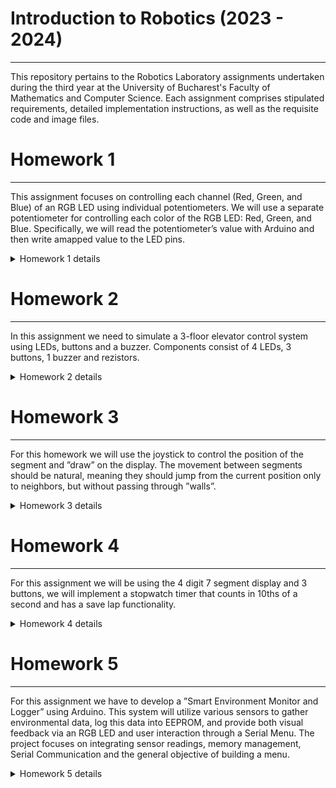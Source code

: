 # Introduction to Robotics (2023 - 2024)

---

This repository pertains to the Robotics Laboratory assignments undertaken during the third year at the University of Bucharest's Faculty of Mathematics and Computer Science. Each assignment comprises stipulated requirements, detailed implementation instructions, as well as the requisite code and image files.

# Homework 1

---

This assignment focuses on controlling each channel (Red, Green, and Blue) of an RGB LED using individual potentiometers. We will use a separate potentiometer for controlling each color of the RGB LED: Red, Green, and Blue. Specifically, we will read the potentiometer’s value with Arduino and then write amapped value to the LED pins.

<details>
<summary>Homework 1 details</summary>

To solve this assignment we will have a configuration like this:

![Homework 1 schema](https://github.com/TimiAndrei/IntroductionToRobotics/blob/main/Homework1/Homework1.png)
(Link to simulator: https://wokwi.com/projects/379468552305848321)

![Homework 1 setup](https://github.com/TimiAndrei/IntroductionToRobotics/blob/main/Homework1/Homework1_irl.jpeg)

This is the code we will have for this setup:

https://github.com/TimiAndrei/IntroductionToRobotics/blob/372f497a38467b5c5c651583c9a5b094905ad342/Homework1/Homework1.ino

Here is a video to see the working project: https://youtu.be/cOPk6X2yHXM

</details>

# Homework 2

---

In this assignment we need to simulate a 3-floor elevator control system using LEDs, buttons and a buzzer. Components consist of 4 LEDs, 3 buttons, 1 buzzer and rezistors.

<details>
<summary>Homework 2 details</summary>

-> Each of the 3 LEDs should represent one of the 3 floors. The LED corresponding to the current floor should light up. Additionally, another LED should represent the elevator’s operational state. It should blink when the elevator is moving and remain static when stationary.
(For the state LED I used an RGB led, having it blinking red when operating and remain static green when stationary)

-> Implement 3 buttons that represent the call buttons from the 3 floors. When pressed, the elevator should simulate movement towards the floor after a short interval (2-3 seconds).

-> The buzzer should sound briefly during the following scenarios:
– Elevator arriving at the desired floor (something resembling a ”cling”).
– Elevator doors closing and movement.

-> If the elevator is already at the desired floor, pressing the button for that floor should have no effect. Otherwise, after a button press, the elevator should ”wait for the doors to close” and then ”move” to the corresponding floor. If the elevator is in movement, it should either do nothing or it should stack its decision (get to the first programmed floor, open the doors, wait, close them and then go to the next desired floor).

To solve this assignment we will have a configuration like this:

![Homework 2 setup](https://github.com/TimiAndrei/IntroductionToRobotics/blob/372f497a38467b5c5c651583c9a5b094905ad342/Homework2/Homework2_irl.jpeg)

This is the code I used for this homework:

https://github.com/TimiAndrei/IntroductionToRobotics/blob/372f497a38467b5c5c651583c9a5b094905ad342/Homework2/Homework2.ino

Here is a video to see the working project: https://youtu.be/P__fKOr1wOE

</details>

# Homework 3

---

For this homework we will use the joystick to control the position of the segment and ”draw” on the display. The movement between segments should be natural, meaning they should jump from the current position only to neighbors, but without passing through ”walls”.

<details>
<summary>Homework 3 details</summary>
-> The initial position should be on the DP.

-> The current position always blinks (irrespective of the fact that the segment is on or off).

-> Use the joystick to move from one position to neighbors (see table for corresponding movement).

-> Short pressing the button toggles the segment state from ON to OFF or from OFF to ON.

-> Long pressing the button resets the entire display by turning all the segments OFF and moving the current position to the decimal point.

-> Must implement interrupts

-> Bonus: added sound when toggling

To solve this assignment we will have a configuration like this:
![Homework 3 setup](https://github.com/TimiAndrei/IntroductionToRobotics/blob/e6d21f2cb4b4ee777bc9788aa665f2287ef58528/Homework3/Homework3_irl.jpeg)

This is the code I used for this homework:

https://github.com/TimiAndrei/IntroductionToRobotics/blob/e6d21f2cb4b4ee777bc9788aa665f2287ef58528/Homework3/Homework3.ino

Here is a video to see the working project: https://youtu.be/dbHrMogH7ek

</details>

# Homework 4

---

For this assignment we will be using the 4 digit 7 segment display and 3 buttons, we will implement a stopwatch timer that counts in 10ths of a second and has a save lap functionality.

<details>
<summary>Homework 4 details</summary>
Requirements: 1 7-segment display, 3 buttons, resistors and wires

The starting value of the 4 digit 7 segment display should be ”000.0”. The buttons should have the following functionalities:

->Button 1: Start / pause.

->Button 2: Reset (if in pause mode). Reset saved laps (if in lap viewing mode).

->Button 3: Save lap (if in counting mode), cycle through last saved laps (up to 4 laps).

The workflow must look something like this:

-> Display shows ”000.0”. When pressing the Start button, the timer should start.

-> During timer counter, each time you press the lap button, you should save that timer’s value in memory (not persistent, it is OK to be deleted upon reset), up to 4 laps (or more if you want); pressing the 5th time should override the 1st saved one. If you press the reset button while timer works, nothing happens. If you press the pause button, the timer stops.

-> In Pause Mode, the lap flag button doesn’t work anymore. Pressing the reset button resets you to 000.0.

-> After reset, you can now press the flag buttons to cycle through the lap times. Each time you press the flag button, it takes you to the next saved lap. Pressing it continuously should cycle you through it continuously. Pressing the reset button while in this state resets all your flags and takes the timer back to ”000.0”.

To solve this assignment we will have a configuration like this:
![Homework 4 setup](https://github.com/TimiAndrei/IntroductionToRobotics/blob/809757adfea6264a6e7100d412fd9aabb7539e47/Homework4/Homework4_irl.jpeg)

This is the code I used for this homework:

https://github.com/TimiAndrei/IntroductionToRobotics/blob/809757adfea6264a6e7100d412fd9aabb7539e47/Homework4/Homework4.ino

Here is a video to see the working project: https://youtu.be/ajQxxiOyL9E

</details>

# Homework 5

---

For this assignment we have to develop a ”Smart Environment Monitor and Logger” using Arduino. This system will utilize various sensors to gather environmental data, log this data into EEPROM, and provide both visual feedback via an RGB LED and user interaction through a Serial Menu. The project focuses on integrating sensor readings, memory management, Serial Communication and the general objective of building a menu.

<details>
<summary>Homework 5 details</summary>
Requirements:Ultrasonic Sensor (HC-SR04), LDR (Light-Dependent Resistor), RGB LED, resistors and wires

Menu Structure:

1. Sensor Settings // Go to submenu
   1.1 Sensors Sampling Interval. Here you should be prompted for a value between 1 and 10 seconds. Use this value as a sampling rate for the sensors. You can read a separate value for each or have the same for both.

   1.2 Ultrasonic Alert Threshold. Here you should be prompted for a threshold value for the ultrasonic sensor. You can decide if that is the min or max value (you can signal that something is too close). When sensor value exceeds the threshold value, an alert should be given. This can be in the form of a message. If the LED is set to Automatic Mode (see section 4.2), it should also turn red if any of the sensors are outside the value.

   1.3 LDR Alert Threshold. Here you should be prompted for a threshold value for the LDR sensor. You can decide if that is the min or max value (for example, it could signal that night is coming). When sensor value exceeds the threshold value, an alert should be given. This can be in the form of a message. If the LED is set to Automatic Mode (see section 4.2), it should also turn red if any of the sensors are outside the value.

   1.4 Back // Return to main menu

2. Reset Logger Data. Should print a message, promting if you to confirm to delete all data. Something like ”are you sure?”, followed by the submenu with YES or NO. You can reset both sensor data at the same time, or you can do it individually. Your choice. Individually makes more sense, but I’m trying to simplify the homework.
   2.1 Yes.

   2.2 No.

3. System Status // Check current status and health
   3.1 Current Sensor Readings. Continuously print sensor readings at the set sampling rate, from all sensors. Make sure you have a way to exit this (such as pressing a specific key) and inform the user of this method through a message.

   3.2 Current Sensor Settings. Displays the sampling rate and threshold value for all sensors.

   3.3 Display Logged Data. Displays last 10 sensor readings for all sensors. (or be creative and do it another way).

   3.2 Back. Return to Main menu.

4. RGB LED Control // Go to submenu
   4.1 Manual Color Control. Set the RGB colors manually. You decide how to input them, either by making an option for each channel, or by putting a string etc. If you expect a specific format, make sure to inform the user.

   4.2 LED: Toggle Automatic ON/OFF. If automatic mode is ON, then the led color should be GREEN when all sensors value do not exceed threshold values (aka no alert) and RED when there is an alert (aka ANY sensor value exceeds the threshold). When automatic mode is OFF, then the LED should use the last saved RGB values.

   4.3 Back // Return to main menu

To solve this assignment we will have a configuration like this:
![Homework 5 setup](https://github.com/TimiAndrei/IntroductionToRobotics/blob/b84167a92b1c72e83667ad7f2c28414c1e6615f7/Homework5/homework5_irl.jpeg)

This is the code I used for this homework:

https://github.com/TimiAndrei/IntroductionToRobotics/blob/b84167a92b1c72e83667ad7f2c28414c1e6615f7/Homework5/Homework5.ino

Here is a video to see the working project: https://youtu.be/OSp2aD8tyY4

</details>
